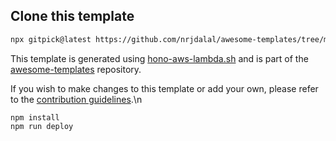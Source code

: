 ## Clone this template

```bash
npx gitpick@latest https://github.com/nrjdalal/awesome-templates/tree/main/hono-apps/hono-aws-lambda
```

This template is generated using [hono-aws-lambda.sh](https://github.com/nrjdalal/awesome-templates/blob/main/.github/.scripts/hono-aws-lambda.sh) and is part of the [awesome-templates](https://github.com/nrjdalal/awesome-templates) repository.

If you wish to make changes to this template or add your own, please refer to the [contribution guidelines](https://github.com/nrjdalal/awesome-templates?tab=readme-ov-file#contributing).\n
```
npm install
npm run deploy
```
